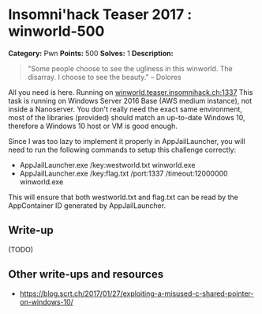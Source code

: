 # Insomni'hack Teaser 2017 : winworld-500

**Category:** Pwn
**Points:** 500
**Solves:** 1
**Description:**

> "Some people choose to see the ugliness in this winworld. The disarray. I choose to see the beauty." – Dolores

All you need is here. Running on <winworld.teaser.insomnihack.ch:1337>
This task is running on Windows Server 2016 Base (AWS medium instance), not inside a Nanoserver. You don't really need the exact same environment, most of the libraries (provided) should match an up-to-date Windows 10, therefore a Windows 10 host or VM is good enough.

Since I was too lazy to implement it properly in AppJailLauncher, you will need to run the following commands to setup this challenge correctly:

* AppJailLauncher.exe /key:westworld.txt winworld.exe
* AppJailLauncher.exe /key:flag.txt /port:1337 /timeout:12000000 winworld.exe

This will ensure that both westworld.txt and flag.txt can be read by the AppContainer ID generated by AppJailLauncher.

## Write-up

(TODO)

## Other write-ups and resources

* https://blog.scrt.ch/2017/01/27/exploiting-a-misused-c-shared-pointer-on-windows-10/
